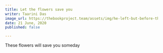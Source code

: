 ```yaml
---
title: Let the flowers save you
writer: Taarini Das
image_url: https://thebookproject.team/assets/img/he-left-but-before-that-he-told-me-one-thing-which-left-me-with-a-questioning-my-own-thoughts-11.png
date: 21 June, 2020
published: false

---
```

These flowers will save you someday